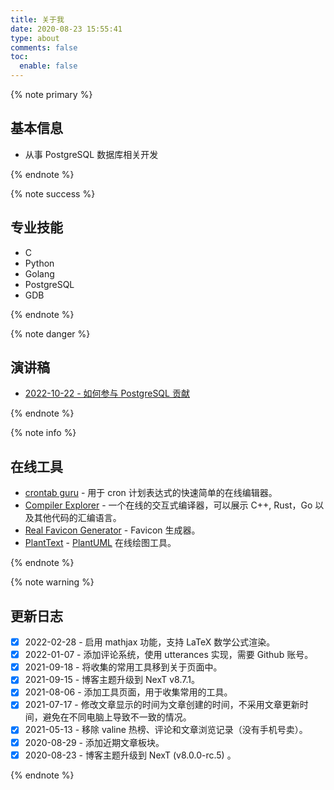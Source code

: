 ```yaml
---
title: 关于我
date: 2020-08-23 15:55:41
type: about
comments: false
toc:
  enable: false
---
```


<div class="custom-black"></div>

{% note primary %}

## 基本信息

* 从事 PostgreSQL 数据库相关开发

{% endnote %}

{% note success %}

## 专业技能

* C
* Python
* Golang
* PostgreSQL
* GDB

{% endnote %}

{% note danger %}

## 演讲稿

* [2022-10-22 - 如何参与 PostgreSQL 贡献](./files/2022-10-22.How.to.Contribute.PostgreSQL.pdf)

{% endnote %}



{% note info %}

## 在线工具

* [crontab guru](https://crontab.guru/) - 用于 cron 计划表达式的快速简单的在线编辑器。
* [Compiler Explorer](https://godbolt.org/) - 一个在线的交互式编译器，可以展示 C++, Rust，Go 以及其他代码的汇编语言。
* [Real Favicon Generator](https://realfavicongenerator.net/) - Favicon 生成器。
* [PlantText](https://www.planttext.com/) - [PlantUML](https://plantuml.com/) 在线绘图工具。

{% endnote %}

{% note warning %}

## 更新日志

* [x] 2022-02-28 - 启用 mathjax 功能，支持 LaTeX 数学公式渲染。
* [x] 2022-01-07 - 添加评论系统，使用 utterances 实现，需要 Github 账号。
* [x] 2021-09-18 - 将收集的常用工具移到关于页面中。
* [x] 2021-09-15 - 博客主题升级到 NexT v8.7.1。
* [x] 2021-08-06 - 添加工具页面，用于收集常用的工具。
* [x] 2021-07-17 - 修改文章显示的时间为文章创建的时间，不采用文章更新时间，避免在不同电脑上导致不一致的情况。
* [x] 2021-05-13 - 移除 valine 热榜、评论和文章浏览记录（没有手机号卖）。
* [x] 2020-08-29 - 添加近期文章板块。
* [x] 2020-08-23 - 博客主题升级到 NexT (v8.0.0-rc.5) 。

{% endnote %}

<!--
* Ubuntu PostgreSQL

#+begin_src bash
  sudo apt-get install -y vim emacs git tmux
  sudo apt-get install -y global gdb silversearcher-ag
  sudo apt-get install -y build-essential
  sudo apt-get install -y clangd-12 clang-12
  sudo update-alternatives --install /usr/bin/clangd clangd /usr/bin/clangd-12 100
  sudo update-alternatives --install /usr/bin/clang clang /usr/bin/clang-12 100
  sudo update-alternatives --install /usr/bin/llvm-config llvm-config /usr/bin/llvm-config-12 100
  sudo apt-get install -y pkg-config bison flex
  sudo apt-get install -y zlib1g-dev
  sudo apt-get install -y libreadline-dev

  sudo apt-get install -y libipc-run-perl # --enable-tap-tests
  sudo apt-get install -y libicu-dev      # --with-icu
  sudo apt-get install -y libkrb5-dev     # --with-gssapi
  sudo apt-get install -y libssl-dev      # --with-openssl
  sudo apt-get install -y libldap2-dev    # --with-ldap
  sudo apt-get install -y libxml2-dev     # --with-libxml
  sudo apt-get install -y libxslt1-dev    # --with-libxslt
  sudo apt-get install -y libpam0g-dev    # --with-pam
  sudo apt-get install -y libselinux1-dev # --with-selinux
  sudo apt-get install -y uuid-dev        # --with-uuid=e2fs
  sudo apt-get install -y libsystemd-dev  # --with-systemd
  sudo apt-get install -y gettext         # --enable-nls
  sudo apt-get install -y libperl-dev     # --with-perl
  sudo apt-get install -y libpython3-dev  # --with-python
#+end_src

Or, you can use the following command to install IPC::Run.

#+begin_src bash
  $ cpan    # --enable-tap-tests
  cpan[1]> install IPC::Run
#+end_src

* CentOS

#+begin_src bash
  sudo yum install -y centos-release-scl
  sudo yum install -y devtoolset-11
  sudo yum install -y git

  sudo yum install -y zlib-devel.x86_64
  sudo yum install -y readline-devel.x86_64

  sudo yum install -y devtoolset-11-systemtap-sdt-devel  # --enable-dtrace
  sudo yum install -y krb5-devel.x86_64                  # --with-gssapi
  sudo yum install -y libicu-devel                       # --with-icu
  sudo yum install -y libuuid-devel.x86_64               # --with-uuid=e2fs
  sudo yum install -y libxml2-devel.x86_64               # --with-libxml
  sudo yum install -y libxslt-devel.x86_64               # --with-libxslt
  sudo yum install -y llvm-toolset-7-llvm-devel.x86_64   # --with-llvm
  sudo yum install -y llvm-toolset-7.0-llvm-devel.x86_64
  sudo yum install -y llvm-toolset-7.0.x86_64            # --with-llvm
  sudo yum install -y lz4-devel.x86_64                   # --wit-lz4
  sudo yum install -y openldap-devel.x86_64              # --with-ldap
  sudo yum install -y openssl-devel.x86_64               # --with-openssl
  sudo yum install -y pam-devel.x86_64                   # --with-pam
  sudo yum install -y python3-devel.x86_64               # --with-python
  sudo yum install -y systemd-devel.x86_64               # --with-systemd

  # regression test
  sudo yum install -y perl-Test-Harness-3.28-3.el7.noarch
  sudo yum install -y perl-tests.x86_64
  sudo yum install -y perl-IPC-Run.noarch

  # make a RPM package
  sudo yum install -y rpmdevtools.noarch
#+end_src

#+begin_src bash
$ cpan
cpan[1]> install IPC::Run
#+end_src

#+begin_src bash
  sudo yum -y remove git
  sudo yum -y install https://packages.endpointdev.com/rhel/7/os/x86_64/endpoint-repo.x86_64.rpm
  sudo yum -y install git
#+end_src
-->
